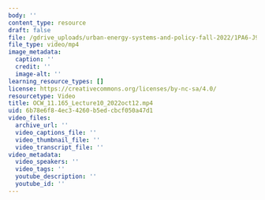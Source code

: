 ```yaml
---
body: ''
content_type: resource
draft: false
file: /gdrive_uploads/urban-energy-systems-and-policy-fall-2022/1PA6-J9DNqJEcpm00YWZyetGHaHgc7LUg/ocw_11165_lecture10_2022oct12.mp4
file_type: video/mp4
image_metadata:
  caption: ''
  credit: ''
  image-alt: ''
learning_resource_types: []
license: https://creativecommons.org/licenses/by-nc-sa/4.0/
resourcetype: Video
title: OCW_11.165_Lecture10_2022oct12.mp4
uid: 6b78e6f8-4ec3-4260-b5ed-cbcf050a47d1
video_files:
  archive_url: ''
  video_captions_file: ''
  video_thumbnail_file: ''
  video_transcript_file: ''
video_metadata:
  video_speakers: ''
  video_tags: ''
  youtube_description: ''
  youtube_id: ''
---
```

